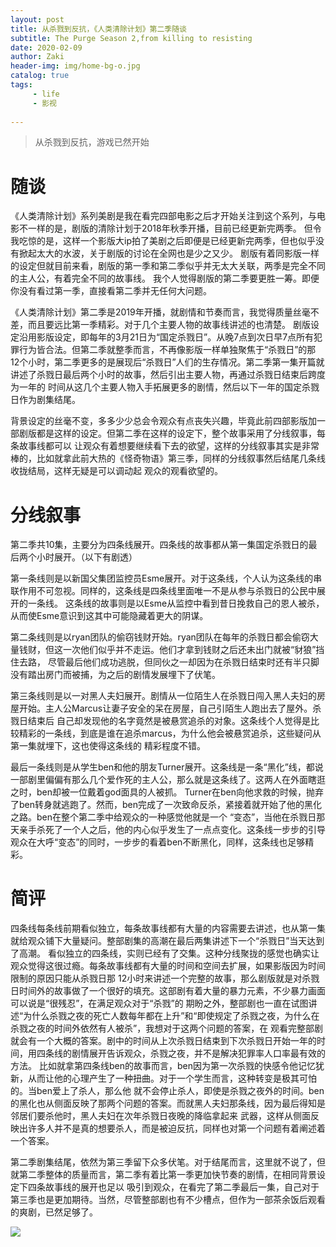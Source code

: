 ```yaml
---
layout: post
title: 从杀戮到反抗，《人类清除计划》第二季随谈
subtitle: The Purge Season 2,from killing to resisting
date: 2020-02-09
author: Zaki
header-img: img/home-bg-o.jpg
catalog: true
tags:
     - life
     - 影视
     
---
```


> 从杀戮到反抗，游戏已然开始

# 随谈



《人类清除计划》系列美剧是我在看完四部电影之后才开始关注到这个系列，与电影不一样的是，剧版的清除计划于2018年秋季开播，目前已经更新完两季。
但令我吃惊的是，这样一个影版大ip拍了美剧之后即便是已经更新完两季，但也似乎没有掀起太大的水波，关于剧版的讨论在全网也是少之又少。
剧版有着同影版一样的设定但就目前来看，剧版的第一季和第二季似乎并无太大关联，两季是完全不同的主人公，有着完全不同的故事线。
我个人觉得剧版的第二季要更胜一筹。即便你没有看过第一季，直接看第二季并无任何大问题。



《人类清除计划》第二季是2019年开播，就剧情和节奏而言，我觉得质量丝毫不差，而且要远比第一季精彩。对于几个主要人物的故事线讲述的也清楚。
剧版设定沿用影版设定，即每年的3月21日为“国定杀戮日”。从晚7点到次日早7点所有犯罪行为皆合法。但第二季就整季而言，不再像影版一样单独聚焦于“杀戮日”的那
12个小时，第二季更多的是展现后“杀戮日”人们的生存情况。第二季第一集开篇就讲述了杀戮日最后两个小时的故事，然后引出主要人物，再通过杀戮日结束后跨度为一年的
时间从这几个主要人物入手拓展更多的剧情，然后以下一年的国定杀戮日作为剧集结尾。



背景设定的丝毫不变，多多少少总会令观众有点丧失兴趣，毕竟此前四部影版加一部剧版都是这样的设定。但第二季在这样的设定下，整个故事采用了分线叙事，每条故事线都可以
让观众有着想要继续看下去的欲望，这样的分线叙事其实是非常棒的，比如就拿此前大热的《怪奇物语》第三季，同样的分线叙事然后结尾几条线收拢结局，这样无疑是可以调动起
观众的观看欲望的。



# 分线叙事


第二季共10集，主要分为四条线展开。四条线的故事都从第一集国定杀戮日的最后两个小时展开。（以下有剧透）



第一条线则是以新国父集团监控员Esme展开。对于这条线，个人认为这条线的串联作用不可忽视。同样的，这条线是四条线里面唯一不是从参与杀戮日的公民中展开的一条线。
这条线的故事则是以Esme从监控中看到昔日挽救自己的恩人被杀，从而使Esme意识到这其中可能隐藏着更大的阴谋。


第二条线则是以ryan团队的偷窃钱财开始。ryan团队在每年的杀戮日都会偷窃大量钱财，但这一次他们似乎并不走运。他们才拿到钱财之后还未出门就被“豺狼”挡住去路，
尽管最后他们成功逃脱，但同伙之一却因为在杀戮日结束时还有半只脚没有踏出房门而被捕，为之后的剧情发展埋下了伏笔。


第三条线则是以一对黑人夫妇展开。剧情从一位陌生人在杀戮日闯入黑人夫妇的房屋开始。主人公Marcus让妻子安全的呆在房屋，自己引陌生人跑出去了屋外。杀戮日结束后
自己却发现他的名字竟然是被悬赏追杀的对象。这条线个人觉得是比较精彩的一条线，到底是谁在追杀marcus，为什么他会被悬赏追杀，这些疑问从第一集就埋下，这也使得这条线的
精彩程度不错。


最后一条线则是从学生ben和他的朋友Turner展开。这条线是一条“黑化”线，都说一部剧里偏偏有那么几个爱作死的主人公，那么就是这条线了。这两人在外面瞎逛之时，ben却被一位戴着god面具的人被抓。
Turner在ben向他求救的时候，抛弃了ben转身就逃跑了。然而，ben完成了一次致命反杀，紧接着就开始了他的黑化之路。ben在整个第二季中给观众的一种感觉他就是一个
“变态”，当他在杀戮日那天亲手杀死了一个人之后，他的内心似乎发生了一点点变化。这条线一步步的引导观众在大呼“变态”的同时，一步步的看着ben不断黑化，同样，这条线也足够精彩。



# 简评


四条线每条线前期看似独立，每条故事线都有大量的内容需要去讲述，也从第一集就给观众铺下大量疑问。整部剧集的高潮在最后两集讲述下一个“杀戮日”当天达到了高潮。
看似独立的四条线，实则已经有了交集。这种分线聚拢的感觉也确实让观众觉得这很过瘾。每条故事线都有大量的时间和空间去扩展，如果影版因为时间限制的原因只能从杀戮日那
12小时来讲述一个完整的故事，那么剧版就是对杀戮日时间外的故事做了一个很好的填充。这部剧有着大量的暴力元素，不少暴力画面可以说是“很残忍”，在满足观众对于“杀戮”的
期盼之外，整部剧也一直在试图讲述“为什么杀戮之夜的死亡人数每年都在上升”和“即使规定了杀戮之夜，为什么在杀戮之夜的时间外依然有人被杀”，我想对于这两个问题的答案，在
观看完整部剧就会有一个大概的答案。剧中的时间从上次杀戮日结束到下次杀戮日开始一年的时间，用四条线的剧情展开告诉观众，杀戮之夜，并不是解决犯罪率人口率最有效的方法。
比如就拿第四条线ben的故事而言，ben因为第一次杀戮的快感令他记忆犹新，从而让他的心理产生了一种扭曲。对于一个学生而言，这种转变是极其可怕的。当ben爱上了杀人，那么他
就不会停止杀人，即使是杀戮之夜外的时间。ben的黑化也从侧面反映了那两个问题的答案。而就黑人夫妇那条线，因为最后得知是邻居们要杀他时，黑人夫妇在次年杀戮日夜晚的降临拿起来
武器，这样从侧面反映出许多人并不是真的想要杀人，而是被迫反抗，同样也对第一个问题有着阐述着一个答案。



第二季剧集结尾，依然为第三季留下众多伏笔。对于结尾而言，这里就不说了，但就第二季整体的质量而言，第二季有着比第一季更加快节奏的剧情，在相同背景设定下四条故事线的展开也足以
吸引到观众，在看完了第二季最后一集，自己对于第三季也是更加期待。当然，尽管整部剧也有不少槽点，但作为一部茶余饭后观看的爽剧，已然足够了。

![](https://tva1.sinaimg.cn/large/0082zybply1gbq6l95xuoj30u018g4dg.jpg)




